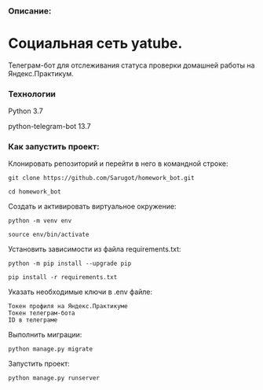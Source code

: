 ### Описание:

# Социальная сеть yatube.

Телеграм-бот для отслеживания статуса проверки домашней работы на Яндекс.Практикум.

### Технологии

Python 3.7

python-telegram-bot 13.7


### Как запустить проект:

Клонировать репозиторий и перейти в него в командной строке:

```
git clone https://github.com/Sarugot/homework_bot.git
```

```
cd homework_bot
```

Cоздать и активировать виртуальное окружение:

```
python -m venv env
```

```
source env/bin/activate
```

Установить зависимости из файла requirements.txt:

```
python -m pip install --upgrade pip
```

```
pip install -r requirements.txt
```

Указать необходимые ключи в .env файле:

```
Токен профиля на Яндекс.Практикуме
Токен телеграм-бота
ID в телеграме
```

Выполнить миграции:

```
python manage.py migrate
```

Запустить проект:

```
python manage.py runserver
```
